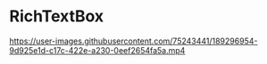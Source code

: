 # RichTextBox

https://user-images.githubusercontent.com/75243441/189296954-9d925e1d-c17c-422e-a230-0eef2654fa5a.mp4

